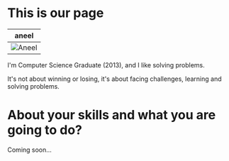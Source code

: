 This is our page
================

|aneel
|--- 
| ![Aneel](https://pbs.twimg.com/profile_images/537257527113568256/O1kjC-me_400x400.png) |

I'm Computer Science Graduate (2013), and I like solving problems.

It's not about winning or losing, it's about facing challenges, learning and solving problems.

About your skills and what you are going to do?
=======
Coming soon...


